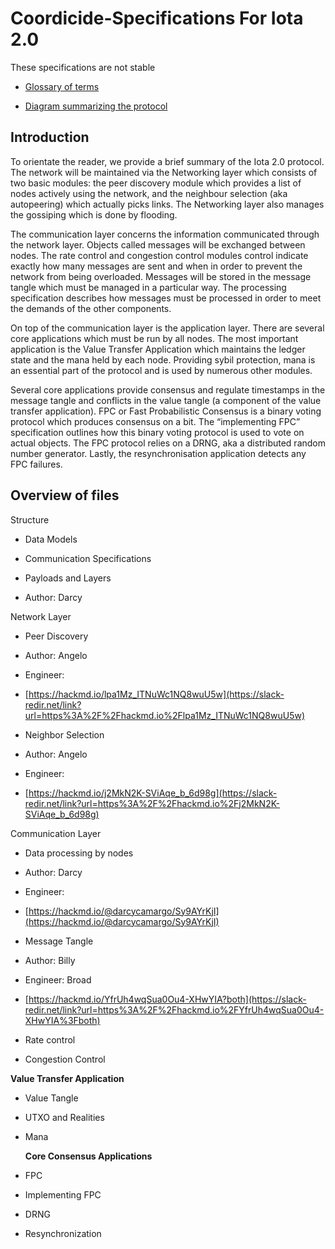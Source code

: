 # Coordicide-Specifications For Iota 2.0

These specifications are not stable


 
-   [Glossary of terms](https://docs.google.com/document/d/1Ak8NT9e9NFQIrXahYmlgj_FLH7mMT5NR4rlTwczfQSE/edit#heading=h.h27luwpmebto)
    
-   [Diagram summarizing the protocol](https://app.diagrams.net/#G1DS5lUas9URTYwspkBl5nlp80R2opE5fC)
    

## Introduction

To orientate the reader, we provide a brief summary of the Iota 2.0 protocol. The network will be maintained via the Networking layer which consists of two basic modules: the peer discovery module which provides a list of nodes actively using the network, and the neighbour selection (aka autopeering) which actually picks links. The Networking layer also manages the gossiping which is done by flooding.

  

The communication layer concerns the information communicated through the network layer. Objects called messages will be exchanged between nodes. The rate control and congestion control modules control indicate exactly how many messages are sent and when in order to prevent the network from being overloaded. Messages will be stored in the message tangle which must be managed in a particular way. The processing specification describes how messages must be processed in order to meet the demands of the other components.

  

On top of the communication layer is the application layer. There are several core applications which must be run by all nodes. The most important application is the Value Transfer Application which maintains the ledger state and the mana held by each node. Providing sybil protection, mana is an essential part of the protocol and is used by numerous other modules.

  

Several core applications provide consensus and regulate timestamps in the message tangle and conflicts in the value tangle (a component of the value transfer application). FPC or Fast Probabilistic Consensus is a binary voting protocol which produces consensus on a bit. The “implementing FPC” specification outlines how this binary voting protocol is used to vote on actual objects. The FPC protocol relies on a DRNG, aka a distributed random number generator. Lastly, the resynchronisation application detects any FPC failures.

## Overview of files

Structure

-   Data Models
    
-   Communication Specifications
    
-   Payloads and Layers
    

-   Author: Darcy
    

Network Layer

-   Peer Discovery
    

-   Author: Angelo
    
-   Engineer:
    
-   [https://hackmd.io/lpa1Mz_ITNuWc1NQ8wuU5w](https://slack-redir.net/link?url=https%3A%2F%2Fhackmd.io%2Flpa1Mz_ITNuWc1NQ8wuU5w)
    

-   Neighbor Selection
    

-   Author: Angelo
    
-   Engineer:
    
-   [https://hackmd.io/j2MkN2K-SViAqe_b_6d98g](https://slack-redir.net/link?url=https%3A%2F%2Fhackmd.io%2Fj2MkN2K-SViAqe_b_6d98g)
    

Communication Layer

-   Data processing by nodes
    

-   Author: Darcy
    
-   Engineer:
    
-   [https://hackmd.io/@darcycamargo/Sy9AYrKjI](https://hackmd.io/@darcycamargo/Sy9AYrKjI)
    

-   Message Tangle
    

-   Author: Billy
    
-   Engineer: Broad
    
-   [https://hackmd.io/YfrUh4wqSua0Ou4-XHwYIA?both](https://slack-redir.net/link?url=https%3A%2F%2Fhackmd.io%2FYfrUh4wqSua0Ou4-XHwYIA%3Fboth)
    

-   Rate control
    
-   Congestion Control
    

**Value Transfer Application**

-   Value Tangle
    
-   UTXO and Realities
    
-   Mana
    
    **Core Consensus Applications**

-   FPC
   
-   Implementing FPC
-   DRNG
  

-   Resynchronization
    

<!--stackedit_data:
eyJoaXN0b3J5IjpbODUyODcxMSwxMzQzOTE0MDYwLC05MDkxOT
EzNTYsLTE5MDM3NjU2NTRdfQ==
-->